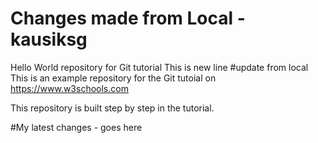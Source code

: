 # Changes made from Local - kausiksg
Hello World repository for Git tutorial
This is new line #update from local
This is an example repository for the Git tutoial on https://www.w3schools.com

This repository is built step by step in the tutorial.

#My latest changes - goes here
